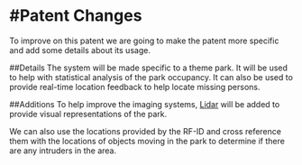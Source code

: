 #Patent Changes
===============

To improve on this patent we are going to make the patent more specific and add some details about its usage.

##Details
The system will be made specific to a theme park. It will be used to help with statistical analysis of the park occupancy. It can also be used to provide real-time location feedback to help locate missing persons.

##Additions
To help improve the imaging systems, [Lidar](http://en.wikipedia.org/wiki/Lidar) will be added to provide visual representations of the park. 

We can also use the locations provided by the RF-ID and cross reference them with the locations of objects moving in the park to determine if there are any intruders in the area.
